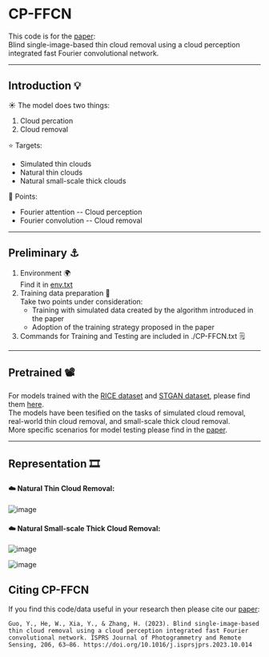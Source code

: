 # CP-FFCN

This code is for the [paper](https://doi.org/10.1016/j.isprsjprs.2023.10.014):   
Blind single-image-based thin cloud removal using a cloud perception integrated fast Fourier convolutional network.  
****

## Introduction :bulb:

:sunny: The model does two things:  
  1. Cloud percation  
  2. Cloud removal

:star: Targets:  
  - Simulated thin clouds  
  - Natural thin clouds  
  - Natural small-scale thick clouds

:dizzy: Points:
  + Fourier attention -- Cloud perception  
  + Fourier convolution -- Cloud removal  
  

****
## Preliminary :anchor:

  1. Environment :earth_africa:  
     Find it in [env.txt](https://github.com/Merryguoguo/CP-FFCN/blob/main/env.txt)  
  2. Training data preparation :pushpin:  
     Take two points under consideration:  
     - Training with simulated data created by the algorithm introduced in the paper
     - Adoption of the training strategy proposed in the paper  
  3. Commands for Training and Testing are included in ./CP-FFCN.txt :spiral_notepad: 
**** 
## Pretrained :film_projector:
For models trained with the [RICE dataset](https://paperswithcode.com/dataset/rice) and [STGAN dataset](https://openaccess.thecvf.com/content_WACV_2020/papers/Sarukkai_Cloud_Removal_from_Satellite_Images_using_Spatiotemporal_Generator_Networks_WACV_2020_paper.pdf), please find them [here](https://drive.google.com/file/d/12IXY2asM2aREp9BMJNzHR-qnpdR5Nkbz/view?usp=drive_link).  
The models have been tesified on the tasks of simulated cloud removal, real-world thin cloud removal, and small-scale thick cloud removal.  
More specific scenarios for model testing please find in the [paper](https://doi.org/10.1016/j.isprsjprs.2023.10.014).
**** 
## Representation :film_strip:
#### :cloud: Natural Thin Cloud Removal:  
![image](https://github.com/Merryguoguo/CP-FFCN/assets/54757576/a9d4b57b-c02c-4fab-a720-97cc669a8b70)  

#### :cloud: Natural Small-scale Thick Cloud Removal:  
![image](https://github.com/Merryguoguo/CP-FFCN/assets/54757576/6b57f15f-1520-4f5e-898e-e28c6f5b978f)  
  
![image](https://github.com/Merryguoguo/CP-FFCN/assets/54757576/cc24cc7c-8579-431d-8b5e-75aa49148067)

## Citing CP-FFCN
If you find this code/data useful in your research then please cite our [paper](https://doi.org/10.1016/j.isprsjprs.2023.10.014):
```
Guo, Y., He, W., Xia, Y., & Zhang, H. (2023). Blind single-image-based thin cloud removal using a cloud perception integrated fast Fourier convolutional network. ISPRS Journal of Photogrammetry and Remote Sensing, 206, 63–86. https://doi.org/10.1016/j.isprsjprs.2023.10.014
```
